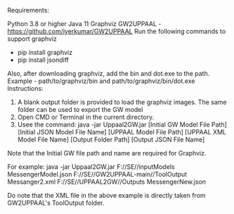 Requirements:

Python 3.8 or higher
Java 11
Graphviz
GW2UPPAAL - https://github.com/iyerkumar/GW2UPPAAL
Run the following commands to support graphviz
- pip install graphviz
- pip install jsondiff

Also, after downloading graphviz, add the bin and dot.exe to the path.
Example - path/to/graphviz/bin and path/to/graphviz/bin/dot.exe
Instructions:

1. A blank output folder is provided to load the graphviz images. The same folder can be used to export the GW model
2. Open CMD or Terminal in the current directory.
3. Usee the command: java -jar Uppaal2GW.jar [Initial GW Model File Path] [Initial JSON Model File Name] [UPPAAL Model File Path] [UPPAAL XML Model File Name] [Output Folder Path] [Output JSON File Name]

Note that the Initial GW file path and name are required for Graphviz.

For example:
java -jar Uppaal2GW.jar F://SE//inputModels MessengerModel.json F://SE//GW2UPPAAL-main//ToolOutput Messanger2.xml F://SE//UPPAAL2GW//Outputs MessengerNew.json

Do note that the XML file in the above example is directly taken from GW2UPPAAL's ToolOutput folder.
